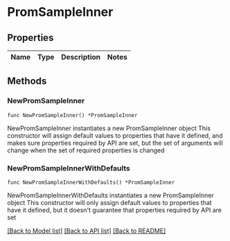 # PromSampleInner

## Properties

Name | Type | Description | Notes
------------ | ------------- | ------------- | -------------

## Methods

### NewPromSampleInner

`func NewPromSampleInner() *PromSampleInner`

NewPromSampleInner instantiates a new PromSampleInner object
This constructor will assign default values to properties that have it defined,
and makes sure properties required by API are set, but the set of arguments
will change when the set of required properties is changed

### NewPromSampleInnerWithDefaults

`func NewPromSampleInnerWithDefaults() *PromSampleInner`

NewPromSampleInnerWithDefaults instantiates a new PromSampleInner object
This constructor will only assign default values to properties that have it defined,
but it doesn't guarantee that properties required by API are set


[[Back to Model list]](../README.md#documentation-for-models) [[Back to API list]](../README.md#documentation-for-api-endpoints) [[Back to README]](../README.md)


